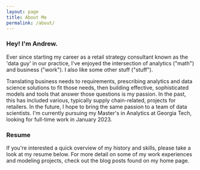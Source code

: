 ```yaml
---
layout: page
title: About Me
permalink: /about/
---
```


### Hey! I'm Andrew.

Ever since starting my career as a retail strategy consultant known as the 'data guy' in our practice, I've enjoyed the intersection of analytics ("math") and business ("work"). I also like some other stuff ("stuff").

Translating business needs to requirements, prescribing analytics and data science solutions to fit those needs, then building effective, sophisticated models and tools that answer those questions is my passion. In the past, this has included various, typically supply chain-related, projects for retailers. In the future, I hope to bring the same passion to a team of data scientists. I'm currently pursuing my Master's in Analytics at Georgia Tech, looking for full-time work in January 2023.

### Resume

If you're interested a quick overview of my history and skills, please take a look at my resume below. For more detail on some of my work experiences and modeling projects, check out the blog posts found on my home page.

